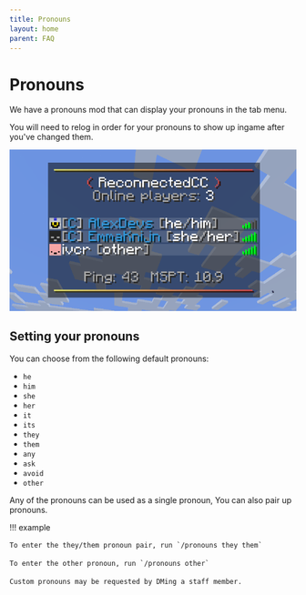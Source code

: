 ```yaml
---
title: Pronouns
layout: home
parent: FAQ
---
```


# Pronouns

We have a pronouns mod that can display your pronouns in the tab menu.

You will need to relog in order for your pronouns to show up ingame after you've changed them.

![](/img/pronouns/pronouns-tab.png)

## Setting your pronouns

You can choose from the following default pronouns:

- `he`
- `him`
- `she`
- `her`
- `it`
- `its`
- `they`
- `them`
- `any`
- `ask`
- `avoid`
- `other`

Any of the pronouns can be used as a single pronoun, You can also pair up pronouns.

!!! example

    To enter the they/them pronoun pair, run `/pronouns they them`

    To enter the other pronoun, run `/pronouns other`

    Custom pronouns may be requested by DMing a staff member.
